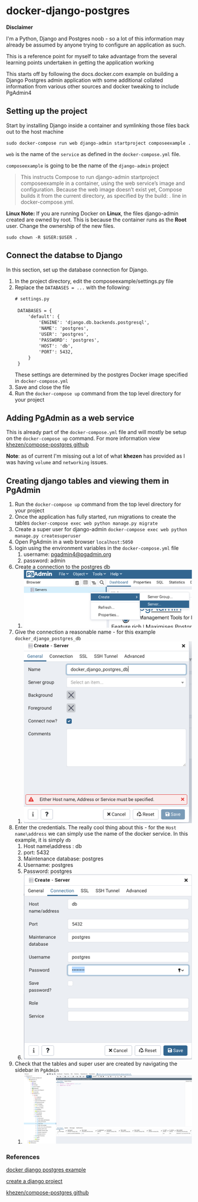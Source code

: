 # docker-django-postgres
**Disclaimer**

I'm a Python, Django and Postgres noob - so a lot of this information may already be assumed by anyone trying to configure an application as such. 

This is a reference point for myself to take advantage from the several learning points undertaken in getting the application working

This starts off by following the docs.docker.com example on building a Django Postgres admin application with some additional collated information from various other sources and docker tweaking to include PgAdmin4

## Setting up the project
Start by installing Django inside a container and symlinking those files back out to the host machine
```
sudo docker-compose run web django-admin startproject composeexample .
```
`web` is the name of the `service` as defined in the `docker-compose.yml` file.

`composeexample` is going to be the name of the `django-admin` project

> This instructs Compose to run django-admin startproject composeexample in a container, using the web service’s image and configuration. Because the web image doesn’t exist yet, Compose builds it from the current directory, as specified by the build: . line in docker-compose.yml.

**Linux Note:** If you are running Docker on **Linux**, the files django-admin created are owned by root. This is because the container runs as the **Root** user. Change the ownership of the new files.
```
sudo chown -R $USER:$USER .
```

## Connect the databse to Django
In this section, set up the database connection for Django.
1. In the project directory, edit the composeexample/settings.py file
2. Replace the `DATABASES = ...` with the following:
   ``` 
   # settings.py
   
    DATABASES = {
        'default': {
            'ENGINE': 'django.db.backends.postgresql',
            'NAME': 'postgres',
            'USER': 'postgres',
            'PASSWORD': 'postgres',
            'HOST': 'db',
            'PORT': 5432,
        }
    }
   ```
   These settings are determined by the postgres Docker image specified in `docker-compose.yml`
3. Save and close the file 
4. Run the `docker-compose up` command from the top level directory for your project

## Adding PgAdmin as a web service
This is already part of the `docker-compose.yml` file and will mostly be setup on the `docker-compose up` command. 
For more information view [khezen/compose-postgres github](https://github.com/khezen/compose-postgres)

**Note**: as of current I'm missing out a lot of what **khezen** has provided as I was having `volume` and `networking` issues.

## Creating django tables and viewing them in PgAdmin
1. Run the `docker-compose up` command from the top level directory for your project
2. Once the application has fully started, run migrations to create the tables `docker-compose exec web python manage.py migrate`
3. Create a super user for django-admin `docker-compose exec web python manage.py createsuperuser`
4. Open PgAdmin in a web browser `localhost:5050`
5. login using the environment variables in the `docker-compose.yml` file
   1. username: pgadmin4@pgadmin.org
   2. password: admin
6. Create a connection to the postgres db
   1. ![Create a connection to the db](https://github.com/SeanVowles/docker-django-postgres/blob/master/images/create_server.png)
7. Give the connection a reasonable name - for this example `docker_django_postgres_db`
   1. ![DB connection name](https://github.com/SeanVowles/docker-django-postgres/blob/master/images/db_connection_name.png)
8. Enter the credentials. The really cool thing about this - for the `Host name\address` we can simply use the name of the docker service. In this example, it is simply `db`
   1. Host name\address : db
   2. port: 5432
   3. Maintenance database: postgres
   4. Username: postgres
   5. Password: postgres
   6. ![DB connection details](https://github.com/SeanVowles/docker-django-postgres/blob/master/images/db_connection_details.png)
9. Check that the tables and super user are created by navigating the sidebar in `PgAdmin`
   1.  ![DB data](https://github.com/SeanVowles/docker-django-postgres/blob/master/images/db_data.png)


### References
[docker django postgres example](https://docs.docker.com/compose/django/)

[create a django project](https://docs.docker.com/compose/django/#create-a-django-project)

[khezen/compose-postgres github](https://github.com/khezen/compose-postgres)
